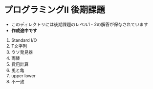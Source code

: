 # プログラミングⅡ 後期課題

- このディレクトリには後期課題のレベル1・2の解答が保存されています
- **作成途中です**

1. Standard I/O
2. T文字列
3. ウソ発見器
4. 両替
5. 費用計算
6. 兎と亀
7. upper lower
8. 不一致
